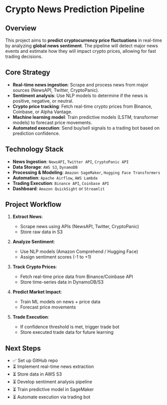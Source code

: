 # Crypto News Prediction Pipeline

## Overview
This project aims to **predict cryptocurrency price fluctuations** in real-time by analyzing **global news sentiment**. The pipeline will detect major news events and estimate how they will impact crypto prices, allowing for fast trading decisions.

## Core Strategy
- **Real-time news ingestion**: Scrape and process news from major sources (NewsAPI, Twitter, CryptoPanic).
- **Sentiment analysis**: Use NLP models to determine if the news is positive, negative, or neutral.
- **Crypto price tracking**: Fetch real-time crypto prices from Binance, Coinbase, or Alpha Vantage.
- **Machine learning model**: Train predictive models (LSTM, transformer models) to forecast price movements.
- **Automated execution**: Send buy/sell signals to a trading bot based on prediction confidence.

## Technology Stack
- **News Ingestion**: `NewsAPI`, `Twitter API`, `CryptoPanic API`
- **Data Storage**: `AWS S3`, `DynamoDB`
- **Processing & Modeling**: `Amazon SageMaker`, `Hugging Face Transformers`
- **Automation**: `Apache Airflow`, `AWS Lambda`
- **Trading Execution**: `Binance API`, `Coinbase API`
- **Dashboard**: `Amazon QuickSight` or `Streamlit`

## Project Workflow
1. **Extract News**: 
   - Scrape news using APIs (NewsAPI, Twitter, CryptoPanic)
   - Store raw data in S3
   
2. **Analyze Sentiment**: 
   - Use NLP models (Amazon Comprehend / Hugging Face)
   - Assign sentiment scores (-1 to +1)
   
3. **Track Crypto Prices**: 
   - Fetch real-time price data from Binance/Coinbase API
   - Store time-series data in DynamoDB/S3

4. **Predict Market Impact**: 
   - Train ML models on news + price data
   - Forecast price movements

5. **Trade Execution**: 
   - If confidence threshold is met, trigger trade bot
   - Store executed trade data for future learning

## Next Steps
- ✅ Set up GitHub repo
- ⏳ Implement real-time news extraction
- ⏳ Store data in AWS S3
- ⏳ Develop sentiment analysis pipeline
- ⏳ Train predictive model in SageMaker
- ⏳ Automate execution via trading bot
